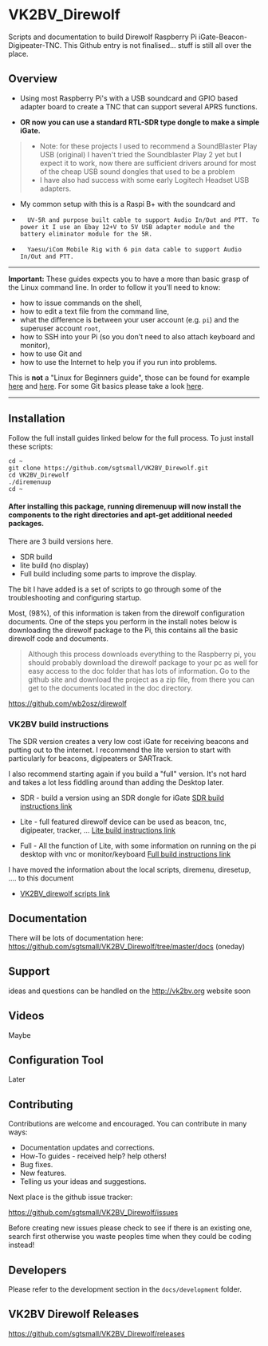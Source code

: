 # VK2BV_Direwolf
Scripts and documentation to build Direwolf Raspberry Pi iGate-Beacon-Digipeater-TNC.
This Github entry is not finalised... stuff is still all over the place.




## Overview
*   Using most Raspberry Pi's with a USB soundcard and GPIO based adapter board to create a TNC that can support several APRS functions.

*   **OR now you can use a standard RTL-SDR type dongle to make a simple iGate.**

>  * Note: for these projects I used to recommend a SoundBlaster Play USB (original) I haven't tried the Soundblaster Play 2 yet but I expect it to work, now there are sufficient drivers around for most of the cheap USB sound dongles that used to be a problem
> *  I have also had success with some early Logitech Headset USB adapters.

*   My common setup with this is a Raspi B+ with the soundcard and
  *       UV-5R and purpose built cable to support Audio In/Out and PTT. To power it I use an Ebay 12+V to 5V USB adapter module and the battery eliminator module for the 5R.
  *       Yaesu/iCom Mobile Rig with 6 pin data cable to support Audio In/Out and PTT.

***

**Important:** These guides expects you to have a more than basic grasp of the Linux command line. In order to follow it you'll need to know:

  * how to issue commands on the shell,
  * how to edit a text file from the command line,
  * what the difference is between your user account (e.g. `pi`) and the superuser account `root`,
  * how to SSH into your Pi (so you don't need to also attach keyboard and monitor),
  * how to use Git and
  * how to use the Internet to help you if you run into problems.

This is **not** a "Linux for Beginners guide", those can be found for example [here](http://elinux.org/RPi_Beginners) and [here](http://linuxcommand.org/learning_the_shell.php). For some Git basics please take a look [here](http://rogerdudler.github.io/git-guide/).

***  



## Installation

Follow the full install guides linked below for the full process. To just install these scripts:

```shell
cd ~
git clone https://github.com/sgtsmall/VK2BV_Direwolf.git
cd VK2BV_Direwolf
./diremenuup
cd ~
```
#### After installing this package, running diremenuup will now install the components to the right directories and apt-get additional needed packages.



There are 3 build versions here.

* SDR build
* lite build (no display)
* Full build including some parts to improve the display.

The bit I have added is a set of scripts to go through some of the troubleshooting and configuring startup.

Most, (98%), of this information is taken from the direwolf configuration documents. One of the steps you perform in the install notes below is downloading the direwolf package to the Pi, this contains all the basic direwolf code and documents.
  > Although this process downloads everything to the Raspberry pi, you should probably download the direwolf package to your pc as well for easy access to the doc folder that has lots of information.
Go to the github site and download the project as a zip file, from there you can get to the documents located in the doc directory.

https://github.com/wb2osz/direwolf

### VK2BV build instructions

The SDR version creates a very low cost iGate for receiving beacons and putting out to the internet.
I recommend the lite version to start with particularly for beacons, digipeaters or SARTrack.

I also recommend starting again if you build a "full" version. It's not hard and takes a lot less fiddling around than adding the Desktop later.

* SDR - build a version using an SDR dongle for iGate [SDR build instructions link](https://github.com/sgtsmall/VK2BV_Direwolf/blob/master/docs/VK2BV_direwolfsdr_build.md)

* Lite - full featured direwolf device can be used as beacon, tnc, digipeater, tracker, ... [Lite build instructions link](https://github.com/sgtsmall/VK2BV_Direwolf/blob/master/docs/VK2BV_direwolflite_build.md)

* Full - All the function of Lite, with some information on running on the pi desktop with vnc or monitor/keyboard [Full  build instructions link](https://github.com/sgtsmall/VK2BV_Direwolf/blob/master/docs/VK2BV_direwolffull_build.md)

I have moved the information about the local scripts, diremenu, diresetup, .... to this document

* [VK2BV_direwolf scripts link](https://github.com/sgtsmall/VK2BV_Direwolf/blob/master/docs/VK2BV_direwolf_scripts.md)


## Documentation

There will be lots of documentation here: https://github.com/sgtsmall/VK2BV_Direwolf/tree/master/docs (oneday)

## Support

ideas and questions can be handled on the http://vk2bv.org website soon

## Videos

Maybe

## Configuration Tool

Later

## Contributing

Contributions are welcome and encouraged.  You can contribute in many ways:

* Documentation updates and corrections.
* How-To guides - received help?  help others!
* Bug fixes.
* New features.
* Telling us your ideas and suggestions.

Next place is the github issue tracker:

https://github.com/sgtsmall/VK2BV_Direwolf/issues

Before creating new issues please check to see if there is an existing one, search first otherwise you waste peoples time when they could be coding instead!

## Developers

Please refer to the development section in the `docs/development` folder.


## VK2BV Direwolf Releases
https://github.com/sgtsmall/VK2BV_Direwolf/releases
